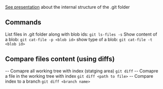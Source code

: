 [See presentation](https://github.com/git-school/git-under-the-hood/blob/master/demystifying-git-slides.pdf) about the internal structure of the .git folder

## Commands
List files in .git folder along with blob ids: `git ls-files -s`
Show content of a blob: `git cat-file -p <blob id>`
show type of a blob: `git cat-file -t <blob id>`

## Compare files content (using diffs)
-- Comapre all working tree with index (statging area)
`git diff`
-- Comapre a file in the working tree with index
`git diff <path to file>`
-- Compare index to a branch
`git diff <branch name>`

